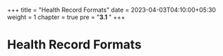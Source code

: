 +++
title = "Health Record Formats"
date = 2023-04-03T04:10:00+05:30
weight = 1
chapter = true
pre = "<b>3.1 </b>"
+++

# Health Record Formats

